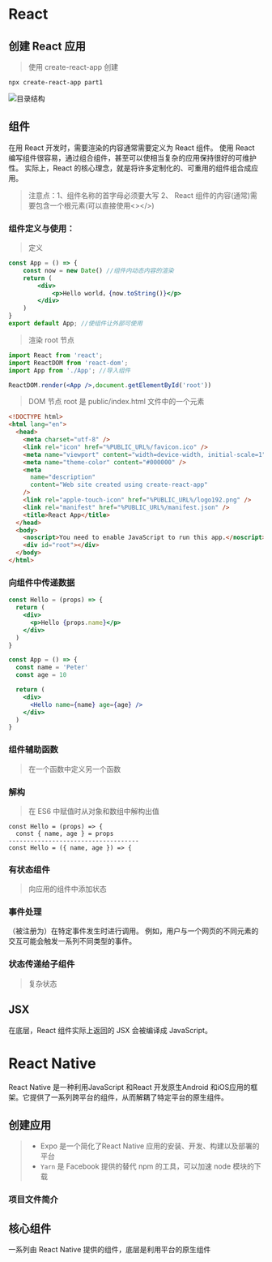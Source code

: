 # React
## 创建 React 应用
> 使用 create-react-app 创建
```shell
npx create-react-app part1
```
![目录结构](https://i.bmp.ovh/imgs/2021/12/145a7baffaf7c04e.png)
## 组件
在用 React 开发时，需要渲染的内容通常需要定义为 React 组件。
使用 React 编写组件很容易，通过组合组件，甚至可以使相当复杂的应用保持很好的可维护性。 实际上，React 的核心理念，就是将许多定制化的、可重用的组件组合成应用。
> 注意点：1、组件名称的首字母必须要大写 2、 React 组件的内容(通常)需要包含一个根元素(可以直接使用<></>)
### 组件定义与使用：
> 定义
```jsx harmony
const App = () => {
    const now = new Date() //组件内动态内容的渲染
    return (
        <div>
            <p>Hello world，{now.toString()}</p>
        </div>
    )
}
export default App; //使组件让外部可使用
```
> 渲染 root 节点
```jsx harmony
import React from 'react';
import ReactDOM from 'react-dom';
import App from './App'; //导入组件

ReactDOM.render(<App />,document.getElementById('root'))
```
> DOM 节点 root 是 public/index.html 文件中的一个元素
```html
<!DOCTYPE html>
<html lang="en">
  <head>
    <meta charset="utf-8" />
    <link rel="icon" href="%PUBLIC_URL%/favicon.ico" />
    <meta name="viewport" content="width=device-width, initial-scale=1" />
    <meta name="theme-color" content="#000000" />
    <meta
      name="description"
      content="Web site created using create-react-app"
    />
    <link rel="apple-touch-icon" href="%PUBLIC_URL%/logo192.png" />
    <link rel="manifest" href="%PUBLIC_URL%/manifest.json" />
    <title>React App</title>
  </head>
  <body>
    <noscript>You need to enable JavaScript to run this app.</noscript>
    <div id="root"></div>
  </body>
</html>
```
### 向组件中传递数据
```jsx harmony
const Hello = (props) => {
  return (
    <div>
      <p>Hello {props.name}</p>
    </div>
  )
}

const App = () => {
  const name = 'Peter'
  const age = 10

  return (
    <div>
      <Hello name={name} age={age} />
    </div>
  )
}
```
### 组件辅助函数
> 在一个函数中定义另一个函数
### 解构
> 在 ES6 中赋值时从对象和数组中解构出值
```text
const Hello = (props) => {
  const { name, age } = props
------------------------------------
const Hello = ({ name, age }) => {
```
### 有状态组件
> 向应用的组件中添加状态
### 事件处理
（被注册为）在特定事件发生时进行调用。 例如，用户与一个网页的不同元素的交互可能会触发一系列不同类型的事件。
### 状态传递给子组件
> 复杂状态
## JSX
在底层，React 组件实际上返回的 JSX 会被编译成 JavaScript。
# React Native
React Native 是一种利用JavaScript 和React 开发原生Android 和iOS应用的框架。它提供了一系列跨平台的组件，从而解耦了特定平台的原生组件。
## 创建应用
> - Expo 是一个简化了React Native 应用的安装、开发、构建以及部署的平台
> - `Yarn` 是 Facebook 提供的替代 npm 的工具，可以加速 node 模块的下载
### 项目文件简介
## 核心组件
一系列由 React Native 提供的组件，底层是利用平台的原生组件

